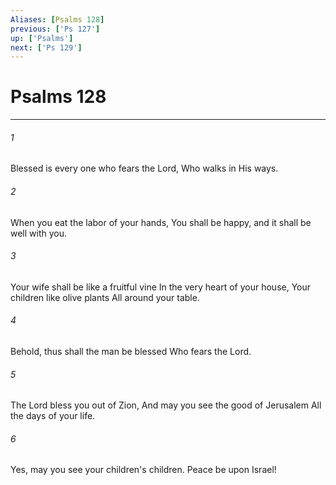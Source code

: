 ```yaml
---
Aliases: [Psalms 128]
previous: ['Ps 127']
up: ['Psalms']
next: ['Ps 129']
---
```

# Psalms 128

***


###### 1 
Blessed is every one who fears the Lord, Who walks in His ways. 

###### 2 
When you eat the labor of your hands, You shall be happy, and it shall be well with you. 

###### 3 
Your wife shall be like a fruitful vine In the very heart of your house, Your children like olive plants All around your table. 

###### 4 
Behold, thus shall the man be blessed Who fears the Lord. 

###### 5 
The Lord bless you out of Zion, And may you see the good of Jerusalem All the days of your life. 

###### 6 
Yes, may you see your children's children. Peace be upon Israel!
